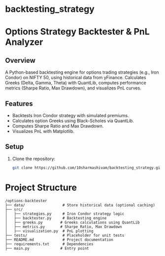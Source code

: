 # backtesting_strategy
# Options Strategy Backtester & PnL Analyzer

## Overview
A Python-based backtesting engine for options trading strategies (e.g., Iron Condor) on NIFTY 50, using historical data from yFinance. Calculates Greeks (Delta, Gamma, Theta) with QuantLib, computes performance metrics (Sharpe Ratio, Max Drawdown), and visualizes PnL curves.

## Features
- Backtests Iron Condor strategy with simulated premiums.
- Calculates option Greeks using Black-Scholes via QuantLib.
- Computes Sharpe Ratio and Max Drawdown.
- Visualizes PnL with Matplotlib.

## Setup
1. Clone the repository:
   ```bash
   git clone https://github.com/10sharmashivam/backtesting_strategy.git

# Project Structure

```
/options-backtester
├── data/                 # Store historical data (optional caching)
├── src/
│   ├── strategies.py     # Iron Condor strategy logic
│   ├── backtester.py     # Backtesting engine
│   ├── greeks.py        # Greeks calculations using QuantLib
│   ├── metrics.py       # Sharpe Ratio, Max Drawdown
│   ├── visualization.py  # PnL plotting
├── tests/                # Placeholder for unit tests
├── README.md             # Project documentation
├── requirements.txt      # Dependencies
├── main.py              # Entry point
```
